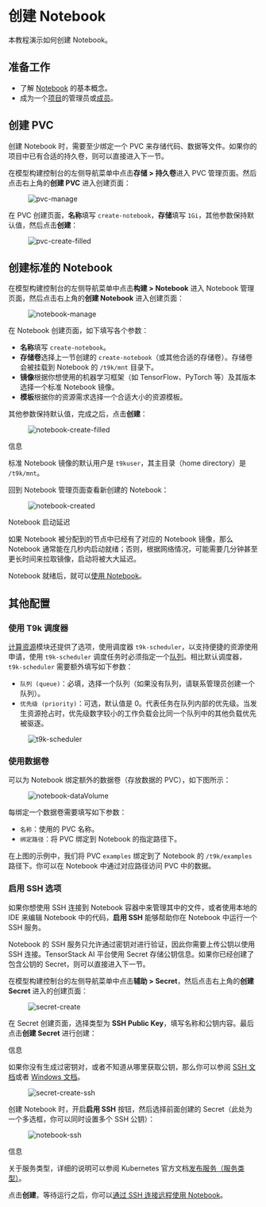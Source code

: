 # 创建 Notebook

本教程演示如何创建 Notebook。

## 准备工作

* 了解 [Notebook](../modules/building/notebook.md) 的基本概念。
* 成为一个[项目](../modules/security/project.md)的管理员或[成员](./add-project-member.md)。

## 创建 PVC

创建 Notebook 时，需要至少绑定一个 PVC 来存储代码、数据等文件。如果你的项目中已有合适的持久卷，则可以直接进入下一节。

在模型构建控制台的左侧导航菜单中点击**存储 > 持久卷**进入 PVC 管理页面。然后点击右上角的**创建 PVC** 进入创建页面：

<figure class="screenshot">
  <img alt="pvc-manage" src="../assets/tasks/develop-and-test-model/create-notebook/pvc-manage.png"/>
</figure>

在 PVC 创建页面，**名称**填写 `create-notebook`，**存储**填写 `1Gi`，其他参数保持默认值，然后点击**创建**：

<figure class="screenshot">
  <img alt="pvc-create-filled" src="../assets/tasks/develop-and-test-model/create-notebook/pvc-create-filled.png" />
</figure>

## 创建标准的 Notebook

在模型构建控制台的左侧导航菜单中点击**构建 > Notebook** 进入 Notebook 管理页面，然后点击右上角的**创建 Notebook** 进入创建页面：

<figure class="screenshot">
  <img alt="notebook-manage" src="../assets/tasks/develop-and-test-model/create-notebook/notebook-manage.png" />
</figure>

在 Notebook 创建页面，如下填写各个参数：

* **名称**填写 `create-notebook`。
* **存储卷**选择上一节创建的 `create-notebook`（或其他合适的存储卷）。存储卷会被挂载到 Notebook 的 `/t9k/mnt` 目录下。
* **镜像**根据你想使用的机器学习框架（如 TensorFlow、PyTorch 等）及其版本选择一个标准 Notebook 镜像。
* **模板**根据你的资源需求选择一个合适大小的资源模板。

其他参数保持默认值，完成之后，点击**创建**：

<figure class="screenshot">
  <img alt="notebook-create-filled" src="../assets/tasks/develop-and-test-model/create-notebook/notebook-create-filled.png" />
</figure>

<aside class="note info">
<div class="title">信息</div>

标准 Notebook 镜像的默认用户是 `t9kuser`，其主目录（home directory）是 `/t9k/mnt`。

</aside>

回到 Notebook 管理页面查看新创建的 Notebook：

<figure class="screenshot">
  <img alt="notebook-created" src="../assets/tasks/develop-and-test-model/create-notebook/notebook-created.png" />
</figure>

<aside class="note info">
<div class="title">Notebook 启动延迟</div>

如果 Notebook 被分配到的节点中已经有了对应的 Notebook 镜像，那么 Notebook 通常能在几秒内启动就绪；否则，根据网络情况，可能需要几分钟甚至更长时间来拉取镜像，启动将被大大延迟。

</aside>

Notebook 就绪后，就可以[使用 Notebook](./use-notebook.md)。

## 其他配置

### 使用 T9k 调度器

[计算资源](../modules/computing-resources/index.md)模块还提供了选项，使用调度器 `t9k-scheduler`，以支持便捷的资源使用申请，使用 `t9k-scheduler` 调度任务时必须指定一个[队列](../modules/computing-resources/queue.md)。相比默认调度器，`t9k-scheduler` 需要额外填写如下参数：

* `队列 (queue)`：必填，选择一个队列（如果没有队列，请联系管理员创建一个队列）。
* `优先级 (priority)`：可选，默认值是 0。代表任务在队列内部的优先级。当发生资源抢占时，优先级数字较小的工作负载会比同一个队列中的其他负载优先被驱逐。

<figure class="screenshot">
  <img alt="t9k-scheduler" src="../assets/tasks/develop-and-test-model/create-notebook/t9k-scheduler.png" />
</figure>

### 使用数据卷

可以为 Notebook 绑定额外的数据卷（存放数据的 PVC），如下图所示：

<figure class="screenshot">
  <img alt="notebook-dataVolume" src="../assets/tasks/develop-and-test-model/create-notebook/notebook-dataVolume.png" />
</figure>

每绑定一个数据卷需要填写如下参数：

* `名称`：使用的 PVC 名称。
* `绑定路径`：将 PVC 绑定到 Notebook 的指定路径下。

在上图的示例中，我们将 PVC `examples` 绑定到了 Notebook 的 `/t9k/examples` 路径下。你可以在 Notebook 中通过对应路径访问 PVC 中的数据。

### 启用 SSH 选项

如果你想使用 SSH 连接到 Notebook 容器中来管理其中的文件，或者使用本地的 IDE 来编辑 Notebook 中的代码，**启用 SSH** 能够帮助你在 Notebook 中运行一个 SSH 服务。

Notebook 的 SSH 服务只允许通过密钥对进行验证，因此你需要上传公钥以使用 SSH 连接。TensorStack AI 平台使用 Secret 存储公钥信息。如果你已经创建了包含公钥的 Secret，则可以直接进入下一节。

在模型构建控制台的左侧导航菜单中点击**辅助 > Secret**，然后点击右上角的**创建 Secret** 进入的创建页面：

<figure class="screenshot">
  <img alt="secret-create" src="../assets/tasks/develop-and-test-model/create-notebook/secret-create.png" />
</figure>

在 Secret 创建页面，选择类型为 **SSH Public Key**，填写名称和公钥内容。最后点击**创建 Secret** 进行创建：

<aside class="note info">
<div class="title">信息</div>

如果你没有生成过密钥对，或者不知道从哪里获取公钥，那么你可以参阅 <a target="_blank" rel="noopener noreferrer" href="https://www.ssh.com/academy/ssh/keygen">SSH 文档</a>或者 <a target="_blank" rel="noopener noreferrer" href="https://learn.microsoft.com/zh-cn/windows-server/administration/openssh/openssh_keymanagement#user-key-generation">Windows 文档</a>。

</aside>

<figure class="screenshot">
  <img alt="secret-create-ssh" src="../assets/tasks/develop-and-test-model/create-notebook/secret-create-ssh.png" />
</figure>

创建 Notebook 时，开启**启用 SSH** 按钮，然后选择前面创建的 Secret（此处为一个多选框，你可以同时设置多个 SSH 公钥）：

<figure class="screenshot">
  <img alt="notebook-ssh" src="../assets/tasks/develop-and-test-model/create-notebook/notebook-ssh.png" />
</figure>

<aside class="note info">
<div class="title">信息</div>

关于服务类型，详细的说明可以参阅 Kubernetes 官方文档<a target="_blank" rel="noopener noreferrer" href="https://kubernetes.io/zh-cn/docs/concepts/services-networking/service/#publishing-services-service-types">发布服务（服务类型）</a>。

</aside>

点击**创建**，等待运行之后，你可以[通过 SSH 连接远程使用 Notebook](./ssh-notebook.md)。
